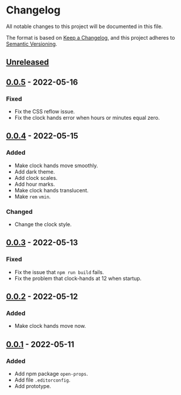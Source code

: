 # Changelog
All notable changes to this project will be documented in this file.

The format is based on [Keep a Changelog](https://keepachangelog.com/en/1.0.0/),
and this project adheres to [Semantic Versioning](https://semver.org/spec/v2.0.0.html).

## [Unreleased]

## [0.0.5] - 2022-05-16
### Fixed
- Fix the CSS reflow issue.
- Fix the clock hands error when hours or minutes equal zero.

## [0.0.4] - 2022-05-15
### Added
- Make clock hands move smoothly.
- Add dark theme.
- Add clock scales.
- Add hour marks.
- Make clock hands translucent.
- Make `rem` `vmin`.

### Changed
- Change the clock style.

## [0.0.3] - 2022-05-13
### Fixed
- Fix the issue that `npm run build` fails.
- Fix the problem that clock-hands at 12 when startup.

## [0.0.2] - 2022-05-12
### Added
- Make clock hands move now.

## [0.0.1] - 2022-05-11
### Added
- Add npm package `open-props`.
- Add file `.editorconfig`.
- Add prototype.

[Unreleased]: https://github.com/sakkke/clock/compare/v0.0.5...HEAD
[0.0.5]: https://github.com/sakkke/clock/compare/v0.0.4...v0.0.5
[0.0.4]: https://github.com/sakkke/clock/compare/v0.0.3...v0.0.4
[0.0.3]: https://github.com/sakkke/clock/compare/v0.0.2...v0.0.3
[0.0.2]: https://github.com/sakkke/clock/compare/v0.0.1...v0.0.2
[0.0.1]: https://github.com/sakkke/clock/releases/tag/v0.0.1

